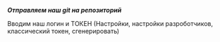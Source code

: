 ***Отправляем наш git на репозиторий***

Вводим наш логин и ТОКЕН (Настройки, настройки разроботчиков, классический токен, сгенерировать)
